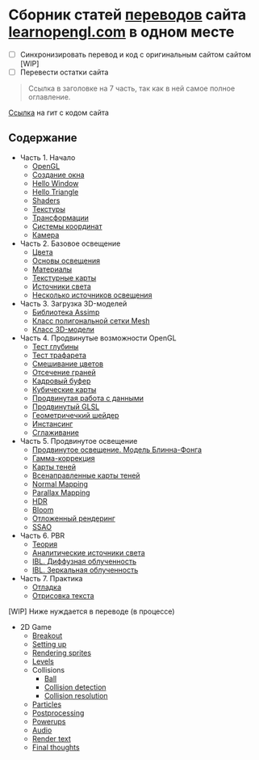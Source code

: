 # Сборник статей [переводов](https://habr.com/ru/post/462897/) сайта [learnopengl.com](https://learnopengl.com/) в одном месте

- [ ] Синхронизировать перевод и код с оригинальным сайтом сайтом \[WIP\]
- [ ] Перевести остатки сайта

>Ссылка в заголовке на 7 часть, так как в ней самое полное оглавление.

[Ссылка](https://github.com/JoeyDeVries/LearnOpenGL) на гит с кодом сайта

## Содержание

- Часть 1. Начало
  - [OpenGL](part%201/chapter%201/text.md)
  - [Создание окна](part%201/chapter%202/text.md)
  - [Hello Window](part%201/chapter%203/text.md)
  - [Hello Triangle](part%201/chapter%204/text.md)
  - [Shaders](part%201/chapter%205/text.md)
  - [Текстуры](part%201/chapter%206/text.md)
  - [Трансформации](part%201/chapter%207/text.md)
  - [Системы координат](part%201/chapter%208/text.md)
  - [Камера](part%201/chapter%209/text.md)
- Часть 2. Базовое освещение
  - [Цвета](part%202/chapter%201/text.md)
  - [Основы освещения](part%202/chapter%202/text.md)
  - [Материалы](part%202/chapter%203/text.md)
  - [Текстурные карты](part%202/chapter%204/text.md)
  - [Источники света](part%202/chapter%205/text.md)
  - [Несколько источников освещения](part%202/chapter%206/text.md)
- Часть 3. Загрузка 3D-моделей
  - [Библиотека Assimp](part%203/chapter%2012/text.md)
  - [Класс полигональной сетки Mesh](part%203/chapter%2012/text.md)
  - [Класс 3D-модели](part%203/chapter%203/text.md)
- Часть 4. Продвинутые возможности OpenGL
  - [Тест глубины](part%204/chapter%201/text.md)
  - [Тест трафарета](part%204/chapter%202/text.md)
  - [Смешивание цветов](part%204/chapter%203/text.md)
  - [Отсечение граней](part%204/chapter%204/text.md)
  - [Кадровый буфер](part%204/chapter%205/text.md)
  - [Кубические карты](part%204/chapter%206/text.md)
  - [Продвинутая работа с данными](part%204/chapter%207/text.md)
  - [Продвинутый GLSL](part%204/chapter%208/text.md)
  - [Геометричечкий шейдер](part%204/chapter%209/text.md)
  - [Инстансинг](part%204/chapter%2010/text.md)
  - [Сглаживание](part%204/chapter%2011/text.md)
- Часть 5. Продвинутое освещение
  - [Продвинутое освещение. Модель Блинна-Фонга](part%205/chapter%201/text.md)
  - [Гамма-коррекция](part%205/chapter%202/text.md)
  - [Карты теней](part%205/chapter%203/text.md)
  - [Всенаправленные карты теней](part%205/chapter%204/text.md)
  - [Normal Mapping](part%205/chapter%205/text.md)
  - [Parallax Mapping](part%205/chapter%206/text.md)
  - [HDR](part%205/chapter%207/text.md)
  - [Bloom](part%205/chapter%208/text.md)
  - [Отложенный рендеринг](part%205/chapter%209/text.md)
  - [SSAO](part%205/chapter%2010/text.md)
- Часть 6. PBR
  - [Теория](part%206/chapter%201/text.md)
  - [Аналитические источники света](part%206/chapter%202/text.md)
  - [IBL. Диффузная облученность](part%206/chapter%203/text.md)
  - [IBL. Зеркальная облученность](part%206/chapter%204/text.md)
- Часть 7. Практика
  - [Отладка](part%207/chapter%201/text.md)
  - [Отрисовка текста](part%207/chapter%202/text.md)
  
\[WIP\] Ниже нуждается в переводе (в процессе)
  
  - 2D Game
    - [Breakout](part%207/chapter%203/section%201/text.md)
    - [Setting up](part%207/chapter%203/section%202/text.md)
    - [Rendering sprites](part%207/chapter%203/section%203/text.md)
    - [Levels](part%207/chapter%203/section%204/text.md)
    - Collisions
      - [Ball](part%207/chapter%203/section%205/paragraph%201/text.md)
      - [Collision detection](part%207/chapter%203/section%205/paragraph%202/text.md)
      - [Collision resolution](part%207/chapter%203/section%205/paragraph%203/text.md)
    - [Particles](part%207/chapter%203/section%206/text.md)
    - [Postprocessing](part%207/chapter%203/section%207/text.md)
    - [Powerups](part%207/chapter%203/section%208/text.md)
    - [Audio](part%207/chapter%203/section%209/text.md)
    - [Render text](part%207/chapter%203/section%2010/text.md)
    - [Final thoughts](/part%207/chapter%203/section%2011/text.md)
